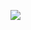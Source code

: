 <img
SRC="https://encrypted-tbn0.gstatic.com/images?q=tbn:ANd9GcSHzKTMdSMIaqq9GVNZNg2wBYl427yhwp4CEA&usqp=CAU" >
